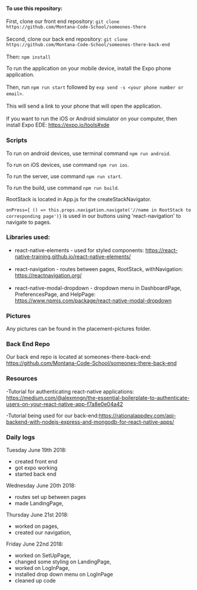 #### To use this repository:

First, clone our front end repository:
    `git clone https://github.com/Montana-Code-School/someones-there`<br><br>
Second, clone our back end repository:
    `git clone https://github.com/Montana-Code-School/someones-there-back-end`<br><br>
Then:
    `npm install`

To run the application on your mobile device,
     install the Expo phone application.<br><br>
      Then, run `npm run start` followed by `exp send -s <your phone number or email>`. <br><br>
      This will send a link to your phone that will open the application.<br><br>
If you want to run the iOS or Android simulator on your computer, then
     install Expo EDE: https://expo.io/tools#xde




### Scripts
 To run on android devices, use terminal command `npm run android`. <br>

 To run on iOS devices, use command `npm run ios`.<br>

To run the server, use command `npm run start`. <br>

To run the build, use command `npm run build`.


 RootStack is located in App.js for the createStackNavigator.<br>

`onPress={ () => this.props.navigation.navigate('//name in RootStack to corresponding page')}` is used in our buttons using 'react-navigation' to navigate to pages.

### Libraries used:
- react-native-elements - used for styled components:
https://react-native-training.github.io/react-native-elements/  <br><br>
- react-navigation - routes between pages, RootStack, withNavigation: https://reactnavigation.org/<br><br>
- react-native-modal-dropdown - dropdown menu in DashboardPage, PreferencesPage, and HelpPage: https://www.npmjs.com/package/react-native-modal-dropdown

### Pictures
 Any pictures can be found in the placement-pictures folder.

### Back End Repo
 Our back end repo is located at someones-there-back-end:
https://github.com/Montana-Code-School/someones-there-back-end

### Resources
-Tutorial for authenticating react-native applications: https://medium.com/@alexmngn/the-essential-boilerplate-to-authenticate-users-on-your-react-native-app-f7a8e0e04a42<br>

-Tutorial being used for our back-end:https://rationalappdev.com/api-backend-with-nodejs-express-and-mongodb-for-react-native-apps/<br>


### Daily logs
 Tuesday June 19th 2018:
   - created front end
   - got expo working
   - started back end

Wednesday June 20th 2018:
   - routes set up between pages
   - made LandingPage,

Thursday June 21st 2018:
   - worked on pages,
   - created our navigation,

Friday June 22nd 2018:
   - worked on SetUpPage,
   - changed some styling on LandingPage,
   - worked on LogInPage,
   - installed drop down menu on LogInPage
   - cleaned up code   
